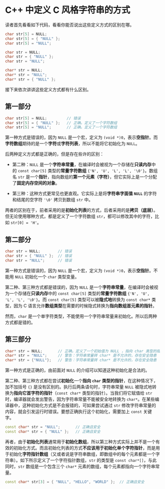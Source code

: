 # C++ 中定义 C 风格字符串的方式

读者首先看看如下代码，看看你能否说出这些定义方式的区别在哪。
```cpp
char str[5] = NULL;
char str[5] = { "NULL" };
char str[5] = "NULL";

char str = NULL;
char str = { "NULL" };
char str = "NULL";

char* str = NULL;
char* str = "NULL";
char* str = { "NULL" };
```

接下来依次讲讲这些定义方式都有什么区别。


## 第一部分

```cpp
char str[5] = NULL;         // 错误
char str[5] = { "NULL" };   // 正确。定义了一个字符数组
char str[5] = "NULL";       // 正确。定义了一个字符数组
```

第一种方式是错误的，因为 `NULL` 是一个宏，定义为 `(void *)0`，表示**空指针**。而**字符数组**期待的是一个**字符**或**字符列表**，所以不能将它初始化为 `NULL`。

后两种定义方式都是正确的，但是存在些许的区别：

- 第二种：`NULL` 是一个**字符串常量**，在编译时会被视为一个存储在**只读内存**中的 `const char[5]` 类型的**常量字符数组** `{'N', 'U', 'L', 'L', '\0'}`。数组名 `str` 是一个**指针**，指向数组的**第一个元素（字符）**，但它实际上是一个分配了**固定内存空间的对象**。

* 第三种：这种方式更常见也更直观。它实际上是将**字符串字面值 `NULL`** 的字符和结尾的空字符 `'\0'` 拷贝到数组 `str` 中。

两者的区别在于，前者采用的是**初始化列表**的方式，后者采用的是**拷贝（底层）**。但无论使用哪种方式，都是定义了一个字符数组 `str`，都可以修改其中的字符，比如 `str[0] = 'H'`。

## 第二部分

```cpp
char str = NULL;        // 错误
char str = { "NULL" };  // 错误
char str = "NULL";      // 错误
```

第一种方式是错误的，因为 `NULL` 是一个宏，定义为 `(void *)0`，表示**空指针**。不能用 `NULL` 初始化一个 `char` 类型变量。

第二种、第三种方式都是错误的，因为 `NULL` 是一个**字符串常量**，在编译时会被视为一个存储在**只读内存**中的 `const char[5]` 类型的**常量字符数组** `{'N', 'U', 'L', 'L', '\0'}`。而 `const char[5]` 类型可以被**隐式地**转换为 `const char*` 类型，因为 C 语言允许**数组类型**在需要的时候隐式转换为**指向数组首元素的指针**。

然而，`char` 是一个单字符类型，不能使用一个字符串常量来初始化。所以后两种方式都是错的。

## 第三部分

```cpp
char* str = NULL;       // 正确。定义了一个初始值为 NULL ，指向 char 类型的指针
char* str = "NULL";     // 警告：字符串常量转 char* 是不允许的，存在安全隐患
char* str = {"NULL"};   // 警告：字符串常量转 char* 是不允许的，存在安全隐患
```

第一种方式是正确的，由前面对 `NULL` 的介绍可以知道这种初始化是合法的。

第二种、第三种方式都在尝试**初始化**一个**指向 `char` 类型的指针**，在这种情况下，加不加括号 `{}` 是没有区别的。执行后两条语句时，字符串常量 `NULL` 被隐式地转换为**指向它首字符的指针**（`const char*` 类型的指针）。当我们将它赋值给 `str` 时，编译器就会发出警告，因为字符串常量不能被安全地转换为 `char*`。在某些编译器中，这种初始化方式是不会报错的，可如果尝试通过 `str` 修改字符串常量的内容，就会引发运行时错误。要想正确执行这个初始化，需要加上 `const` 关键字。

```cpp
const char* str = "NULL";       // 正确且安全
const char* str = { "NULL" };   // 正确且安全
```

再者，由于**初始化列表**通常用于**初始化数组**，所以第三种方式实际上并不是一个有效的初始化方式。而且初始化列表的方式**不应该用于初始化单个字符指针**，而是用于初始化**字符指针数组**（又或者说是字符串数组，即数组中的每个元素都是一个字符串）。如下所示定义了一个字符指针数组，`str` 的类型是 `const char*[]`，与此同时，`str` 数组是一个包含三个 `char*` 元素的数组，每个元素都指向一个字符串常量。

```cpp
const char* str[3] = { "NULL", "HELLO", "WORLD" };  // 正确且安全
```
